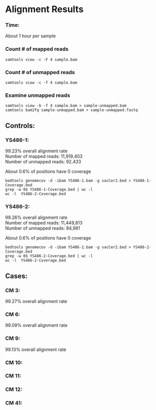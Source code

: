 # Alignment Results

### Time:
About 1 hour per sample

### Count # of mapped reads
```
samtools view -c -F 4 sample.bam
```

### Count # of unmapped reads
```
samtools view -c -f 4 sample.bam
```

### Examine unmapped reads
```
samtools view -b -f 4 sample.bam > sample-unmapped.bam
samtools bam2fq sample-unmapped.bam > sample-unmapped.fastq
```

## __Controls__:

### YS486-1:  
99.23% overall alignment rate  
Number of mapped reads: 11,919,403  
Number of unmapped reads: 92,433

About 0.6% of positions have 0 coverage
```
bedtools genomecov -d -ibam YS486-1.bam -g sacCer2.bed > YS486-1-Coverage.bed
grep -w 0$ YS486-1-Coverage.bed | wc -l
wc -l  YS486-2-Coverage.bed
```

### YS486-2:  
99.26% overall alignment rate  
Number of mapped reads: 11,449,813  
Number of unmapped reads: 84,981

About 0.6% of positions have 0 coverage
```
bedtools genomecov -d -ibam YS486-2.bam -g sacCer2.bed > YS486-2-Coverage.bed
grep -w 0$ YS486-2-Coverage.bed | wc -l
wc -l  YS486-2-Coverage.bed
```

## __Cases__:
### CM 3:
99.27% overall alignment rate

### CM 6:
99.09% overall alignment rate

### CM 9:
99.13% overall alignment rate

### CM 10:

### CM 11:

### CM 12:

### CM 41:
